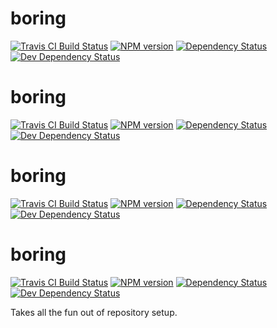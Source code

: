 <!-- TITLE/ -->

<h1>boring</h1>

<!-- /TITLE -->


<!-- BADGES/ -->

<span class="badge-travisci"><a href="http://travis-ci.org/finn-no/boring" title="Check this project's build status on TravisCI"><img src="https://img.shields.io/travis/finn-no/boring/master.svg" alt="Travis CI Build Status" /></a></span>
<span class="badge-npmversion"><a href="https://npmjs.org/package/boring" title="View this project on NPM"><img src="https://img.shields.io/npm/v/boring.svg" alt="NPM version" /></a></span>
<span class="badge-daviddm"><a href="https://david-dm.org/finn-no/boring" title="View the status of this project's dependencies on DavidDM"><img src="https://img.shields.io/david/finn-no/boring.svg" alt="Dependency Status" /></a></span>
<span class="badge-daviddmdev"><a href="https://david-dm.org/finn-no/boring#info=devDependencies" title="View the status of this project's development dependencies on DavidDM"><img src="https://img.shields.io/david/dev/finn-no/boring.svg" alt="Dev Dependency Status" /></a></span>

<!-- /BADGES -->


<!-- TITLE/ -->

<h1>boring</h1>

<!-- /TITLE -->


<!-- BADGES/ -->

<span class="badge-travisci"><a href="http://travis-ci.org/finn-no/boring" title="Check this project's build status on TravisCI"><img src="https://img.shields.io/travis/finn-no/boring/master.svg" alt="Travis CI Build Status" /></a></span>
<span class="badge-npmversion"><a href="https://npmjs.org/package/boring" title="View this project on NPM"><img src="https://img.shields.io/npm/v/boring.svg" alt="NPM version" /></a></span>
<span class="badge-daviddm"><a href="https://david-dm.org/finn-no/boring" title="View the status of this project's dependencies on DavidDM"><img src="https://img.shields.io/david/finn-no/boring.svg" alt="Dependency Status" /></a></span>
<span class="badge-daviddmdev"><a href="https://david-dm.org/finn-no/boring#info=devDependencies" title="View the status of this project's development dependencies on DavidDM"><img src="https://img.shields.io/david/dev/finn-no/boring.svg" alt="Dev Dependency Status" /></a></span>

<!-- /BADGES -->


<!-- TITLE/ -->

<h1>boring</h1>

<!-- /TITLE -->


<!-- BADGES/ -->

<span class="badge-travisci"><a href="http://travis-ci.org/finn-no/boring" title="Check this project's build status on TravisCI"><img src="https://img.shields.io/travis/finn-no/boring/master.svg" alt="Travis CI Build Status" /></a></span>
<span class="badge-npmversion"><a href="https://npmjs.org/package/boring" title="View this project on NPM"><img src="https://img.shields.io/npm/v/boring.svg" alt="NPM version" /></a></span>
<span class="badge-daviddm"><a href="https://david-dm.org/finn-no/boring" title="View the status of this project's dependencies on DavidDM"><img src="https://img.shields.io/david/finn-no/boring.svg" alt="Dependency Status" /></a></span>
<span class="badge-daviddmdev"><a href="https://david-dm.org/finn-no/boring#info=devDependencies" title="View the status of this project's development dependencies on DavidDM"><img src="https://img.shields.io/david/dev/finn-no/boring.svg" alt="Dev Dependency Status" /></a></span>

<!-- /BADGES -->


<!-- TITLE/ -->

<h1>boring</h1>

<!-- /TITLE -->


<!-- BADGES/ -->

<span class="badge-travisci"><a href="http://travis-ci.org/finn-no/boring" title="Check this project's build status on TravisCI"><img src="https://img.shields.io/travis/finn-no/boring/master.svg" alt="Travis CI Build Status" /></a></span>
<span class="badge-npmversion"><a href="https://npmjs.org/package/boring" title="View this project on NPM"><img src="https://img.shields.io/npm/v/boring.svg" alt="NPM version" /></a></span>
<span class="badge-daviddm"><a href="https://david-dm.org/finn-no/boring" title="View the status of this project's dependencies on DavidDM"><img src="https://img.shields.io/david/finn-no/boring.svg" alt="Dependency Status" /></a></span>
<span class="badge-daviddmdev"><a href="https://david-dm.org/finn-no/boring#info=devDependencies" title="View the status of this project's development dependencies on DavidDM"><img src="https://img.shields.io/david/dev/finn-no/boring.svg" alt="Dev Dependency Status" /></a></span>

<!-- /BADGES -->


Takes all the fun out of repository setup.
